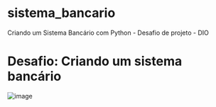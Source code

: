 # sistema_bancario
Criando um Sistema Bancário com Python - Desafio de projeto - DIO


# Desafio: Criando um sistema bancário
![image](https://github.com/aurelioleonel/sistema_bancario/assets/110935552/08102fd9-a37f-41f7-8f6d-b62be711e207)

